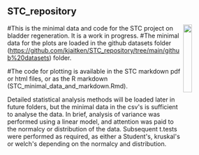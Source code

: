 ## STC_repository
<img mg align="right" src="https://user-images.githubusercontent.com/13381429/234910208-41cf9df3-f32d-4db4-bd84-c43ef7a33257.jpg" width=20% height=20%>

#This is the minimal data and code for the STC project on bladder regeneration. It is a work in progress. 
#The minimal data for the plots are loaded in the github datasets folder (https://github.com/kjaitken/STC_repository/tree/main/github%20datasets) folder. 

#The code for plotting is available in the STC markdown pdf or html files, or as the R markdown (STC_minimal_data_and_markdown.Rmd). 

Detailed statistical analysis methods will be loaded later in future folders, but the minimal data in the csv's is sufficient to analyse the data. In brief, analysis of variance was performed using a linear model, and attention was paid to the normalcy or distribution of the data. Subsequent t.tests were performed as required, as either a Student's, kruskal's or welch's depending on the normalcy and distribution. 


